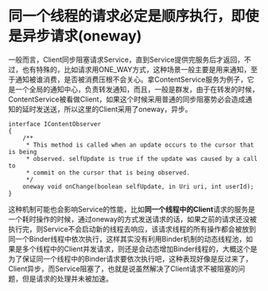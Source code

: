 # 同一个线程的请求必定是顺序执行，即使是异步请求(oneway)

一般而言，Client同步阻塞请求Service，直到Service提供完服务后才返回，不过，也有特殊的，比如请求用ONE_WAY方式，这种场景一般主要是用来通知，至于通知被谁消费，是否被消费压根不会关心。拿ContentService服务为例子，它是一个全局的通知中心，负责转发通知，而且，一般是群发，由于在转发的时候，ContentService被看做Client，如果这个时候采用普通的同步阻塞势必会造成通知的延时发送送，所以这里的Client采用了oneway，异步。

	interface IContentObserver
	{
	    /**
	     * This method is called when an update occurs to the cursor that is being
	     * observed. selfUpdate is true if the update was caused by a call to
	     * commit on the cursor that is being observed.
	     */
	    oneway void onChange(boolean selfUpdate, in Uri uri, int userId);
	}

这种机制可能也会影响Service的性能，比如**同一个线程中的Client**请求的服务是一个耗时操作的时候，通过oneway的方式发送请求的话，如果之前的请求还没被执行完，则Service不会启动新的线程去响应，该请求线程的所有操作都会被放到同一个Binder线程中依次执行，这样其实没有利用Binder机制的动态线程池，如果是多个线程中的Client并发请求，则还是会动态增加Binder线程的，大概这个是为了保证同一个线程中的Binder请求要依次执行吧，这种表现好像是反过来了，Client异步，而Service阻塞了，也就是说虽然解决了Client请求不被阻塞的问题，但是请求的处理并未被加速。